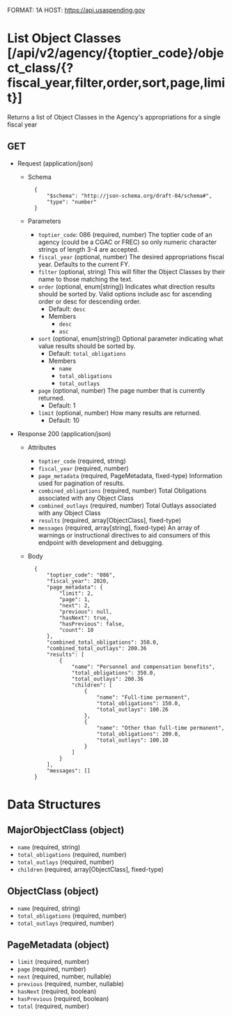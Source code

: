 FORMAT: 1A
HOST: https://api.usaspending.gov

# List Object Classes [/api/v2/agency/{toptier_code}/object_class/{?fiscal_year,filter,order,sort,page,limit}]

Returns a list of Object Classes in the Agency's appropriations for a single fiscal year

## GET

+ Request (application/json)
    + Schema

            {
                "$schema": "http://json-schema.org/draft-04/schema#",
                "type": "number"
            }
    + Parameters
        + `toptier_code`: 086 (required, number)
            The toptier code of an agency (could be a CGAC or FREC) so only numeric character strings of length 3-4 are accepted.
        + `fiscal_year` (optional, number)
            The desired appropriations fiscal year. Defaults to the current FY.
        + `filter` (optional, string)
            This will filter the Object Classes by their name to those matching the text.
        + `order` (optional, enum[string])
            Indicates what direction results should be sorted by. Valid options include asc for ascending order or desc for descending order.
            + Default: `desc`
            + Members
                + `desc`
                + `asc`
        + `sort` (optional, enum[string])
            Optional parameter indicating what value results should be sorted by.
            + Default: `total_obligations`
            + Members
                + `name`
                + `total_obligations`
                + `total_outlays`
        + `page` (optional, number)
            The page number that is currently returned.
            + Default: 1
        + `limit` (optional, number)
            How many results are returned.
            + Default: 10

+ Response 200 (application/json)
    + Attributes
        + `toptier_code` (required, string)
        + `fiscal_year` (required, number)
        + `page_metadata` (required, PageMetadata, fixed-type)
            Information used for pagination of results.
        + `combined_obligations` (required, number)
            Total Obligations associated with any Object Class
        + `combined_outlays` (required, number)
            Total Outlays associated with any Object Class
        + `results` (required, array[ObjectClass], fixed-type)
        + `messages` (required, array[string], fixed-type)
            An array of warnings or instructional directives to aid consumers of this endpoint with development and debugging.

    + Body

            {
                "toptier_code": "086",
                "fiscal_year": 2020,
                "page_metadata": {
                    "limit": 2,
                    "page": 1,
                    "next": 2,
                    "previous": null,
                    "hasNext": true,
                    "hasPrevious": false,
                    "count": 10
                },
                "combined_total_obligations": 350.0, 
                "combined_total_outlays": 200.36
                "results": [
                    {
                        "name": "Personnel and compensation benefits",
                        "total_obligations": 350.0,
                        "total_outlays": 200.36
                        "children": [
                            {
                                "name": "Full-time permanent",
                                "total_obligations": 150.0,
                                "total_outlays": 100.26
                            },
                            {
                                "name": "Other than full-time permanent",
                                "total_obligations": 200.0,
                                "total_outlays": 100.10
                            }
                        ]
                    }
                ],
                "messages": []
            }

# Data Structures

## MajorObjectClass (object)
+ `name` (required, string)
+ `total_obligations` (required, number)
+ `total_outlays` (required, number)
+ `children` (required, array[ObjectClass], fixed-type)

## ObjectClass (object)
+ `name` (required, string)
+ `total_obligations` (required, number)
+ `total_outlays` (required, number)

## PageMetadata (object)
+ `limit` (required, number)
+ `page` (required, number)
+ `next` (required, number, nullable)
+ `previous` (required, number, nullable)
+ `hasNext` (required, boolean)
+ `hasPrevious` (required, boolean)
+ `total` (required, number)
